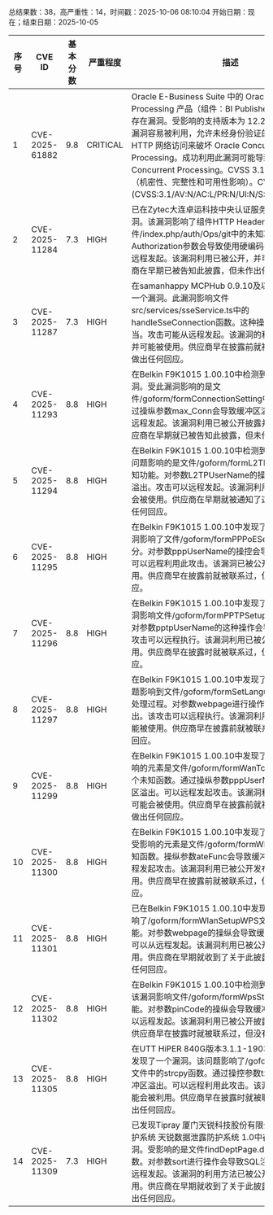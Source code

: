 总结果数：38，高严重性：14，时间戳：2025-10-06 08:10:04
开始日期：现在；结束日期：2025-10-05

| 序号 | CVE ID | 基本分数 | 严重程度 | 描述 | 参考资料 |
|-----|--------|------------|----------|-------------|------------|
| 1 | CVE-2025-61882 | 9.8  | CRITICAL | Oracle E-Business Suite 中的 Oracle Concurrent Processing 产品（组件：BI Publisher Integration）存在漏洞。受影响的支持版本为 12.2.3-12.2.14。此漏洞容易被利用，允许未经身份验证的攻击者通过 HTTP 网络访问来破坏 Oracle Concurrent Processing。成功利用此漏洞可能导致接管 Oracle Concurrent Processing。CVSS 3.1 基础评分 9.8（机密性、完整性和可用性影响）。CVSS 向量：(CVSS:3.1/AV:N/AC:L/PR:N/UI:N/S:U/C:H/I:H/A:H)。 | [1]https://www.oracle.com/security-alerts/alert-cve-2025-61882.html |
| 2 | CVE-2025-11284 | 7.3  | HIGH | 已在Zytec大连卓运科技中央认证服务3.0中发现一个漏洞。该漏洞影响了组件HTTP Header Handler的文件/index.php/auth/Ops/git中的未知功能。操纵Authorization参数会导致使用硬编码密码。攻击可以从远程发起。该漏洞利用已被公开，并可能被使用。供应商在早期已被告知此披露，但未作出任何回应。 | [1]http://101.200.76.102:38765/qwertyuiop/qwsdfvbnm/1/vuldb/fbnoABGFBEGPcvgmowepgokwj293t0-23t202jk9t0.html<br>[2]https://vuldb.com/?ctiid.327042<br>[3]https://vuldb.com/?id.327042<br>[4]https://vuldb.com/?submit.659701 |
| 3 | CVE-2025-11287 | 7.3  | HIGH | 在samanhappy MCPHub 0.9.10及以下版本中发现了一个漏洞。此漏洞影响文件src/services/sseService.ts中的handleSseConnection函数。这种操作会导致认证不当。攻击可能从远程发起。该漏洞的利用代码已公开，并可能被使用。供应商早在披露前就被联系过，但没有做出任何回应。 | [1]https://github.com/August829/YU1/issues/8<br>[2]https://vuldb.com/?ctiid.327045<br>[3]https://vuldb.com/?id.327045<br>[4]https://vuldb.com/?submit.661170 |
| 4 | CVE-2025-11293 | 8.8  | HIGH | 在Belkin F9K1015 1.00.10中检测到了一个安全漏洞。受此漏洞影响的是文件/goform/formConnectionSetting中的未知功能。通过操纵参数max_Conn会导致缓冲区溢出。攻击可能从远程发起。该漏洞利用已被公开披露并可能被使用。供应商在早期就已被告知此披露，但未作出任何回应。 | [1]https://github.com/panda666-888/vuls/blob/main/belkin/f9k1015/formConnectionSetting.md<br>[2]https://github.com/panda666-888/vuls/blob/main/belkin/f9k1015/formConnectionSetting.md#poc<br>[3]https://vuldb.com/?ctiid.327174<br>[4]https://vuldb.com/?id.327174<br>[5]https://vuldb.com/?submit.661296 |
| 5 | CVE-2025-11294 | 8.8  | HIGH | 在Belkin F9K1015 1.00.10中检测到一个漏洞。受此问题影响的是文件/goform/formL2TPSetup的某些未知功能。对参数L2TPUserName的操作会导致缓冲区溢出。攻击可以远程发起。该漏洞利用现已公开，可能会被使用。供应商在早期就被通知了这一披露，但没有任何回应。 | [1]https://github.com/panda666-888/vuls/blob/main/belkin/f9k1015/formL2TPSetup.md<br>[2]https://github.com/panda666-888/vuls/blob/main/belkin/f9k1015/formL2TPSetup.md#poc<br>[3]https://vuldb.com/?ctiid.327175<br>[4]https://vuldb.com/?id.327175<br>[5]https://vuldb.com/?submit.661298 |
| 6 | CVE-2025-11295 | 8.8  | HIGH | 在Belkin F9K1015 1.00.10中发现了一个漏洞。该漏洞影响了文件/goform/formPPPoESetup中的未知部分。对参数pppUserName的操控会导致缓冲区溢出。可以远程利用此攻击。该漏洞已被公开，可能会被利用。供应商早在披露前就被联系过，但没有做出任何回应。 | [1]https://github.com/panda666-888/vuls/blob/main/belkin/f9k1015/formPPPoESetup.md<br>[2]https://github.com/panda666-888/vuls/blob/main/belkin/f9k1015/formPPPoESetup.md#poc<br>[3]https://vuldb.com/?ctiid.327176<br>[4]https://vuldb.com/?id.327176<br>[5]https://vuldb.com/?submit.661299 |
| 7 | CVE-2025-11296 | 8.8  | HIGH | 在Belkin F9K1015 1.00.10中发现了一个漏洞。该漏洞影响文件/goform/formPPTPSetup中的未知代码。对参数pptpUserName的这种操作会导致缓冲区溢出。攻击可以远程执行。该漏洞利用已被公开，可能会被使用。供应商早在披露时就被联系过，但没有做出任何回应。 | [1]https://github.com/panda666-888/vuls/blob/main/belkin/f9k1015/formPPTPSetup.md<br>[2]https://github.com/panda666-888/vuls/blob/main/belkin/f9k1015/formPPTPSetup.md#poc<br>[3]https://vuldb.com/?ctiid.327177<br>[4]https://vuldb.com/?id.327177<br>[5]https://vuldb.com/?submit.661300 |
| 8 | CVE-2025-11297 | 8.8  | HIGH | 在Belkin F9K1015 1.00.10中发现了一个漏洞。此问题影响到文件/goform/formSetLanguage的某些未知处理过程。对参数webpage进行操作会导致缓冲区溢出。该攻击可以远程执行。该漏洞利用已被公开，并可能被使用。供应商早在披露前就被联系过，但没有任何回应。 | [1]https://github.com/panda666-888/vuls/blob/main/belkin/f9k1015/formSetLanguage.md<br>[2]https://github.com/panda666-888/vuls/blob/main/belkin/f9k1015/formSetLanguage.md#poc<br>[3]https://vuldb.com/?ctiid.327178<br>[4]https://vuldb.com/?id.327178<br>[5]https://vuldb.com/?submit.661301 |
| 9 | CVE-2025-11299 | 8.8  | HIGH | 在Belkin F9K1015 1.00.10中发现了一个漏洞。受影响的元素是文件/goform/formWanTcpipSetup中的一个未知函数。通过操纵参数pppUserName会导致缓冲区溢出。可以远程发起攻击。该漏洞利用方法已公开，可能会被使用。供应商早在披露前就被联系过，但没有做出任何回应。 | [1]https://github.com/panda666-888/vuls/blob/main/belkin/f9k1015/formWanTcpipSetup.md<br>[2]https://github.com/panda666-888/vuls/blob/main/belkin/f9k1015/formWanTcpipSetup.md#poc<br>[3]https://vuldb.com/?ctiid.327180<br>[4]https://vuldb.com/?id.327180<br>[5]https://vuldb.com/?submit.661303 |
| 10 | CVE-2025-11300 | 8.8  | HIGH | 在Belkin F9K1015 1.00.10中发现了一个安全漏洞。受影响的元素是文件/goform/formWlanMP中的一个未知函数。操纵参数ateFunc会导致缓冲区溢出。可以远程发起攻击。该漏洞利用已被公开发布，可能会被利用。供应商早在披露前就被联系过，但没有做出任何回应。 | [1]https://github.com/panda666-888/vuls/blob/main/belkin/f9k1015/formWlanMP.md<br>[2]https://github.com/panda666-888/vuls/blob/main/belkin/f9k1015/formWlanMP.md#poc<br>[3]https://vuldb.com/?ctiid.327181<br>[4]https://vuldb.com/?id.327181<br>[5]https://vuldb.com/?submit.661304 |
| 11 | CVE-2025-11301 | 8.8  | HIGH | 已在Belkin F9K1015 1.00.10中发现一个弱点。这影响了/goform/formWlanSetupWPS文件中的未知功能。对参数webpage的操纵会导致缓冲区溢出。攻击可以从远程发起。该漏洞利用已被公开，并可能被利用。供应商在早期就收到了关于此披露的通知，但没有任何回应。 | [1]https://github.com/panda666-888/vuls/blob/main/belkin/f9k1015/formWlanSetupWPS.md<br>[2]https://github.com/panda666-888/vuls/blob/main/belkin/f9k1015/formWlanSetupWPS.md#poc<br>[3]https://vuldb.com/?ctiid.327182<br>[4]https://vuldb.com/?id.327182<br>[5]https://vuldb.com/?submit.661305 |
| 12 | CVE-2025-11302 | 8.8  | HIGH | 在Belkin F9K1015 1.00.10中检测到一个安全漏洞。该漏洞影响文件/goform/formWpsStart中的未知功能。对参数pinCode的操纵会导致缓冲区溢出。攻击可以远程发起。该漏洞利用已被公开披露并可能被使用。供应商早在披露时就被联系过，但没有做出任何回应。 | [1]https://github.com/panda666-888/vuls/blob/main/belkin/f9k1015/formWpsStart.md<br>[2]https://github.com/panda666-888/vuls/blob/main/belkin/f9k1015/formWpsStart.md#poc<br>[3]https://vuldb.com/?ctiid.327183<br>[4]https://vuldb.com/?id.327183<br>[5]https://vuldb.com/?submit.661306 |
| 13 | CVE-2025-11305 | 8.8  | HIGH | 在UTT HiPER 840G版本3.1.1-190328及以下版本中发现了一个漏洞。该问题影响了/goform/formTaskEdit文件中的strcpy函数。通过操控参数txtMin2会导致缓冲区溢出。可以远程利用此攻击。该漏洞已被公开，可能会被利用。供应商早在披露时就被联系过，但没有做出任何回应。 | [1]https://github.com/maximdevere/CVE2/issues/3<br>[2]https://vuldb.com/?ctiid.327186<br>[3]https://vuldb.com/?id.327186<br>[4]https://vuldb.com/?submit.661807 |
| 14 | CVE-2025-11309 | 7.3  | HIGH | 已发现Tipray 厦门天锐科技股份有限公司的数据泄露防护系统 天锐数据泄露防护系统 1.0中存在一个安全漏洞。受影响的是文件findDeptPage.do中的doFilter函数。对参数sort进行操作会导致SQL注入。攻击可以从远程发起。该漏洞的利用方法已被公开，可能会被利用。供应商在早期就收到了关于此披露的通知，但未作出任何回应。 | [1]https://github.com/FightingLzn9/vul/blob/main/%E5%A4%A9%E9%94%90%E6%95%B0%E6%8D%AE%E6%B3%84%E9%9C%B2%E9%98%B2%E6%8A%A4%E7%B3%BB%E7%BB%9F-1.md<br>[2]https://github.com/FightingLzn9/vul/blob/main/%E5%A4%A9%E9%94%90%E6%95%B0%E6%8D%AE%E6%B3%84%E9%9C%B2%E9%98%B2%E6%8A%A4%E7%B3%BB%E7%BB%9F-1.md#sql-injection-vulnerability<br>[3]https://vuldb.com/?ctiid.327190<br>[4]https://vuldb.com/?id.327190<br>[5]https://vuldb.com/?submit.663382 |